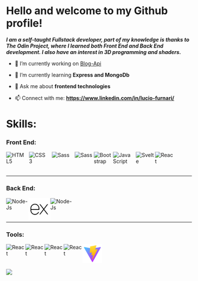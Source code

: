 # Hello and welcome to my Github profile!


<b>
	<i>
		I am a self-taught Fullstack developer, part of my knowledge is thanks to The Odin Project, where I learned both Front End and Back End development.
		I also have an interest in 3D programming and shaders.
	</i>
</b>

- 🔭 I’m currently working on [Blog-Api](https://github.com/LucioFurnari/Blog-Api)

- 🌱 I’m currently learning **Express and MongoDb**

- 💬 Ask me about **frontend technologies**

- 📫 Connect with me: **https://www.linkedin.com/in/lucio-furnari/**


# Skills:
 ### Front End:
 <img align="left" alt="HTML5" width="52px" src="https://cdn.jsdelivr.net/gh/devicons/devicon/icons/html5/html5-original.svg" style="padding-right:10px;" />
 <img align="left" alt="CSS3" width="52px" src="https://cdn.jsdelivr.net/gh/devicons/devicon/icons/css3/css3-original.svg" style="padding-right:10px;" />
 <img align="left" alt="Sass" width="52px" src="https://cdn.jsdelivr.net/gh/devicons/devicon/icons/sass/sass-original.svg" style="padding-right:10px;" />
	<img align="left" alt="Sass" width="52px" src="https://cdn.jsdelivr.net/gh/devicons/devicon/icons/tailwindcss/tailwindcss-plain.svg" />
 <img align="left" alt="Bootstrap" width="52px"  src="https://cdn.jsdelivr.net/gh/devicons/devicon/icons/bootstrap/bootstrap-original.svg"/>
 <img align="left" alt="JavaScript" width="52px" src="https://cdn.jsdelivr.net/gh/devicons/devicon/icons/javascript/javascript-original.svg" style="padding-right:10px;" />
 <img align="left" alt="Svelte" width="52px"  src="https://cdn.jsdelivr.net/gh/devicons/devicon/icons/svelte/svelte-original.svg"/>
 <img align="left" alt="React" width="52px"  src="https://cdn.jsdelivr.net/gh/devicons/devicon/icons/react/react-original.svg"/>

<br/>
<br/>
<br/>

 ---

 ### Back End:

<img align="left" alt="Node-Js" width="60px" src="https://cdn.jsdelivr.net/gh/devicons/devicon/icons/nodejs/nodejs-original-wordmark.svg" />
<img align="left" alt="Node-Js" width="60px" src="./images/expressjs-icon.svg"/>
<img align="left" alt="Node-Js" width="60px" src="https://cdn.jsdelivr.net/gh/devicons/devicon/icons/mongodb/mongodb-original-wordmark.svg" />

<br/>
<br/>
<br/>

 ---

 ### Tools:
 <img align="left" alt="React" width="52px"  src="https://cdn.jsdelivr.net/gh/devicons/devicon/icons/git/git-original.svg"/>
 <img align="left" alt="React" width="52px"  src="https://cdn.jsdelivr.net/gh/devicons/devicon/icons/webpack/webpack-original.svg"/>
 <img align="left" alt="React" width="52px"  src="https://cdn.jsdelivr.net/gh/devicons/devicon/icons/jest/jest-plain.svg"/>
 <img align="left" alt="React" width="52px"  src="https://cdn.jsdelivr.net/gh/devicons/devicon/icons/eslint/eslint-original.svg"/>
 <img align="left" alt="React" width="52px" src="./images/vite-icon.svg" />

<br />
<br />
<br />
<br />

<img src='https://github-readme-stats.vercel.app/api/top-langs/?username=LucioFurnari&hide_progress=true' />

<br />

<!-- <img src='https://github-readme-stats.vercel.app/api?username=LucioFurnari&show_icons=true&theme=aura' /> -->

